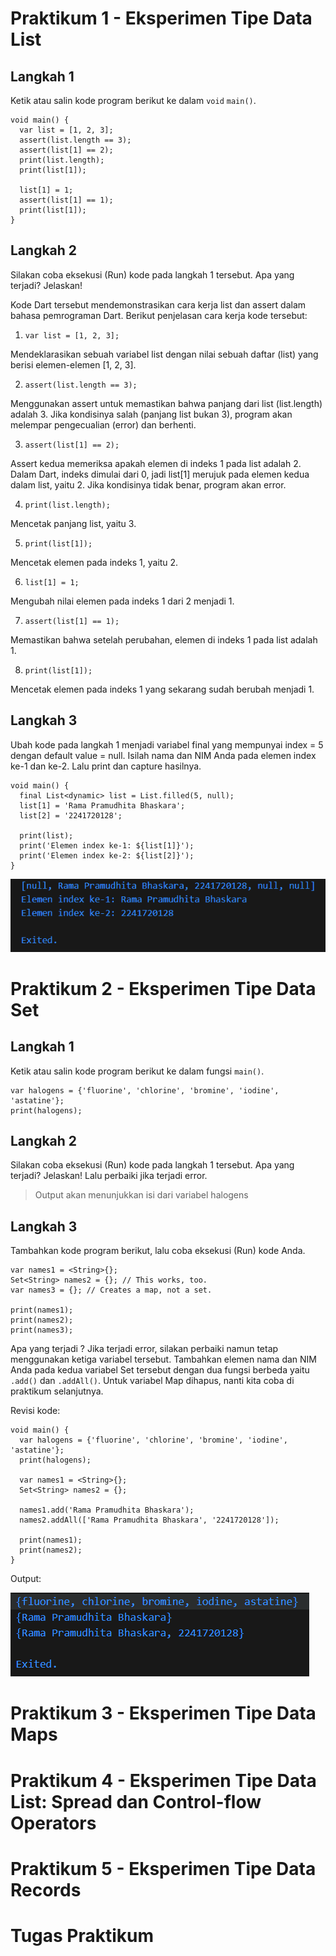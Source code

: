 # Praktikum 1 - Eksperimen Tipe Data List
## Langkah 1
Ketik atau salin kode program berikut ke dalam ```void``` ```main()```.
```
void main() {
  var list = [1, 2, 3];
  assert(list.length == 3);
  assert(list[1] == 2);
  print(list.length);
  print(list[1]);

  list[1] = 1;
  assert(list[1] == 1);
  print(list[1]);
}
```
## Langkah 2
Silakan coba eksekusi (Run) kode pada langkah 1 tersebut. Apa yang terjadi? Jelaskan!

Kode Dart tersebut mendemonstrasikan cara kerja list dan assert dalam bahasa pemrograman Dart. Berikut penjelasan cara kerja kode tersebut:

1. ```var list = [1, 2, 3];```

Mendeklarasikan sebuah variabel list dengan nilai sebuah daftar (list) yang berisi elemen-elemen [1, 2, 3].

2. ```assert(list.length == 3);```

Menggunakan assert untuk memastikan bahwa panjang dari list (list.length) adalah 3. Jika kondisinya salah (panjang list bukan 3), program akan melempar pengecualian (error) dan berhenti.

3. ```assert(list[1] == 2);```

Assert kedua memeriksa apakah elemen di indeks 1 pada list adalah 2. Dalam Dart, indeks dimulai dari 0, jadi list[1] merujuk pada elemen kedua dalam list, yaitu 2. Jika kondisinya tidak benar, program akan error.

4. ```print(list.length);```

Mencetak panjang list, yaitu 3.

5. ```print(list[1]);```

Mencetak elemen pada indeks 1, yaitu 2.

6. ```list[1] = 1;```

Mengubah nilai elemen pada indeks 1 dari 2 menjadi 1.

7. ```assert(list[1] == 1);```

Memastikan bahwa setelah perubahan, elemen di indeks 1 pada list adalah 1.

8. ```print(list[1]);```

Mencetak elemen pada indeks 1 yang sekarang sudah berubah menjadi 1.

## Langkah 3
Ubah kode pada langkah 1 menjadi variabel final yang mempunyai index = 5 dengan default value = null. Isilah nama dan NIM Anda pada elemen index ke-1 dan ke-2. Lalu print dan capture hasilnya.

```
void main() {
  final List<dynamic> list = List.filled(5, null);  
  list[1] = 'Rama Pramudhita Bhaskara';  
  list[2] = '2241720128';   

  print(list); 
  print('Elemen index ke-1: ${list[1]}'); 
  print('Elemen index ke-2: ${list[2]}'); 
}
```
![alt text](docs/prak1img1.png)
# Praktikum 2 - Eksperimen Tipe Data Set
## Langkah 1
Ketik atau salin kode program berikut ke dalam fungsi ```main()```.
```
var halogens = {'fluorine', 'chlorine', 'bromine', 'iodine', 'astatine'};
print(halogens);
```
## Langkah 2
Silakan coba eksekusi (Run) kode pada langkah 1 tersebut. Apa yang terjadi? Jelaskan! Lalu perbaiki jika terjadi error.
> Output akan menunjukkan isi dari variabel halogens

## Langkah 3
Tambahkan kode program berikut, lalu coba eksekusi (Run) kode Anda.
```
var names1 = <String>{};
Set<String> names2 = {}; // This works, too.
var names3 = {}; // Creates a map, not a set.

print(names1);
print(names2);
print(names3);
```
Apa yang terjadi ? Jika terjadi error, silakan perbaiki namun tetap menggunakan ketiga variabel tersebut. Tambahkan elemen nama dan NIM Anda pada kedua variabel Set tersebut dengan dua fungsi berbeda yaitu ```.add()``` dan ```.addAll()```. Untuk variabel Map dihapus, nanti kita coba di praktikum selanjutnya.

Revisi kode:
```
void main() {
  var halogens = {'fluorine', 'chlorine', 'bromine', 'iodine', 'astatine'};
  print(halogens);

  var names1 = <String>{};
  Set<String> names2 = {};

  names1.add('Rama Pramudhita Bhaskara'); 
  names2.addAll(['Rama Pramudhita Bhaskara', '2241720128']);

  print(names1);
  print(names2);
}
```
Output:

![alt text](docs/prak2img1.png)
# Praktikum 3 - Eksperimen Tipe Data Maps
# Praktikum 4 - Eksperimen Tipe Data List: Spread dan Control-flow Operators
# Praktikum 5 - Eksperimen Tipe Data Records
# Tugas Praktikum